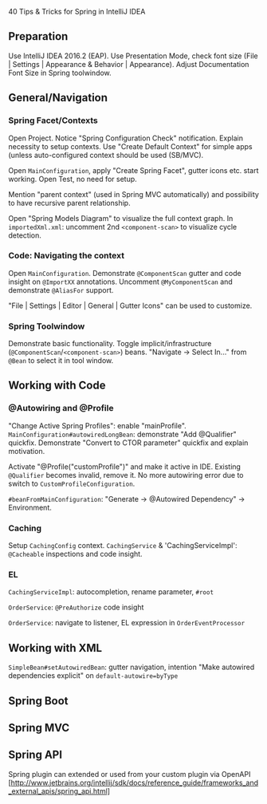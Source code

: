40 Tips & Tricks for Spring in IntelliJ IDEA

## Preparation
Use IntelliJ IDEA 2016.2 (EAP).
Use Presentation Mode, check font size (File | Settings | Appearance & Behavior | Appearance).
Adjust Documentation Font Size in Spring toolwindow.



## General/Navigation

### Spring Facet/Contexts
Open Project. Notice "Spring Configuration Check" notification.
Explain necessity to setup contexts. Use "Create Default Context" for simple apps (unless
auto-configured context should be used (SB/MVC).

Open `MainConfiguration`, apply "Create Spring Facet", gutter icons etc. start working.
Open Test, no need for setup.

Mention "parent context" (used in Spring MVC automatically) and possibility to
have recursive parent relationship.

Open "Spring Models Diagram" to visualize the full context graph.
In `importedXml.xml`: uncomment 2nd `<component-scan>` to visualize cycle detection.

### Code: Navigating the context
Open `MainConfiguration`. Demonstrate `@ComponentScan` gutter and code insight on `@ImportXX` annotations.
Uncomment `@MyComponentScan` and demonstrate `@AliasFor` support.

"File | Settings | Editor | General | Gutter Icons" can be used to customize.


### Spring Toolwindow
Demonstrate basic functionality. Toggle implicit/infrastructure (`@ComponentScan`/`<component-scan>`) beans.
"Navigate -> Select In..." from `@Bean` to select it in tool window.



## Working with Code

### @Autowiring and @Profile
"Change Active Spring Profiles": enable "mainProfile".
`MainConfiguration#autowiredLongBean`: demonstrate "Add @Qualifier" quickfix.
Demonstrate "Convert to CTOR parameter" quickfix and explain motivation.

Activate "@Profile("customProfile")" and make it active in IDE. Existing `@Qualifier` becomes invalid, remove it.
No more autowiring error due to switch to `CustomProfileConfiguration`.

`#beanFromMainConfiguration`: "Generate -> @Autowired Dependency" -> Environment.


### Caching
Setup `CachingConfig` context.
`CachingService` & 'CachingServiceImpl': `@Cacheable` inspections and code insight.


### EL
`CachingServiceImpl`: autocompletion, rename parameter, `#root`

`OrderService`: `@PreAuthorize` code insight

`OrderService`: navigate to listener, EL expression in `OrderEventProcessor`


## Working with XML
`SimpleBean#setAutowiredBean`: gutter navigation, intention "Make autowired dependencies explicit" on `default-autowire=byType`



## Spring Boot



## Spring MVC


## Spring API
Spring plugin can extended or used from your custom plugin via OpenAPI [http://www.jetbrains.org/intellij/sdk/docs/reference_guide/frameworks_and_external_apis/spring_api.html]